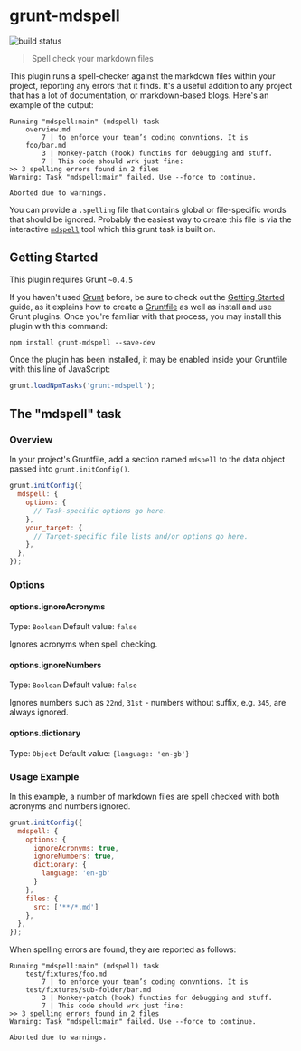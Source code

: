 # grunt-mdspell

![build status](https://travis-ci.org/ColinEberhardt/grunt-mdspell.svg)

> Spell check your markdown files

This plugin runs a spell-checker against the markdown files within your project, reporting any errors that it finds. It's a useful addition to any project that has a lot of documentation, or markdown-based blogs. Here's an example of the output:

```
Running "mdspell:main" (mdspell) task
    overview.md
        7 | to enforce your team’s coding convntions. It is
    foo/bar.md
        3 | Monkey-patch (hook) functins for debugging and stuff.
        7 | This code should wrk just fine:
>> 3 spelling errors found in 2 files
Warning: Task "mdspell:main" failed. Use --force to continue.

Aborted due to warnings.
```

You can provide a `.spelling` file that contains global or file-specific words that should be ignored. Probably the easiest way to create this file is via the interactive [`mdspell`](https://github.com/lukeapage/node-markdown-spellcheck) tool which this grunt task is built on.

## Getting Started
This plugin requires Grunt `~0.4.5`

If you haven't used [Grunt](http://gruntjs.com/) before, be sure to check out the [Getting Started](http://gruntjs.com/getting-started) guide, as it explains how to create a [Gruntfile](http://gruntjs.com/sample-gruntfile) as well as install and use Grunt plugins. Once you're familiar with that process, you may install this plugin with this command:

```shell
npm install grunt-mdspell --save-dev
```

Once the plugin has been installed, it may be enabled inside your Gruntfile with this line of JavaScript:

```js
grunt.loadNpmTasks('grunt-mdspell');
```

## The "mdspell" task

### Overview
In your project's Gruntfile, add a section named `mdspell` to the data object passed into `grunt.initConfig()`.

```js
grunt.initConfig({
  mdspell: {
    options: {
      // Task-specific options go here.
    },
    your_target: {
      // Target-specific file lists and/or options go here.
    },
  },
});
```

### Options

#### options.ignoreAcronyms
Type: `Boolean`
Default value: `false`

Ignores acronyms when spell checking.

#### options.ignoreNumbers
Type: `Boolean`
Default value: `false`

Ignores numbers such as `22nd`, `31st` - numbers without suffix, e.g. `345`, are always ignored.

#### options.dictionary
Type: `Object`
Default value: `{language: 'en-gb'}`

### Usage Example

In this example, a number of markdown files are spell checked with both acronyms and numbers ignored.

```js
grunt.initConfig({
  mdspell: {
    options: {
      ignoreAcronyms: true,
      ignoreNumbers: true,
      dictionary: {
        language: 'en-gb'
      }
    },
    files: {
      src: ['**/*.md']
    },
  },
});
```

When spelling errors are found, they are reported as follows:

```
Running "mdspell:main" (mdspell) task
    test/fixtures/foo.md
        7 | to enforce your team’s coding convntions. It is
    test/fixtures/sub-folder/bar.md
        3 | Monkey-patch (hook) functins for debugging and stuff.
        7 | This code should wrk just fine:
>> 3 spelling errors found in 2 files
Warning: Task "mdspell:main" failed. Use --force to continue.

Aborted due to warnings.
```
